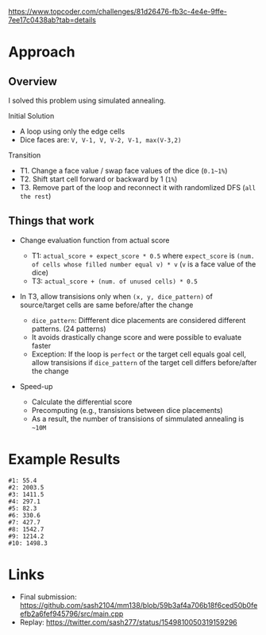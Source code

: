 https://www.topcoder.com/challenges/81d26476-fb3c-4e4e-9ffe-7ee17c0438ab?tab=details


# Approach
## Overview
I solved this problem using simulated annealing.

Initial Solution
- A loop using only the edge cells
- Dice faces are: `V, V-1, V, V-2, V-1, max(V-3,2)`

Transition
- T1. Change a face value / swap face values of the dice (`0.1~1%`)
- T2. Shift start cell forward or backward by 1 (`1%`)
- T3. Remove part of the loop and reconnect it with randomlized DFS (`all the rest`)

## Things that work
- Change evaluation function from actual score
  - T1: `actual_score + expect_score * 0.5` where `expect_score` is  `(num. of cells whose filled number equal v) * v` (`v` is a face value of the dice)
  - T3: `actual_score + (num. of unused cells) * 0.5`

- In T3, allow transisions only when `(x, y, dice_pattern)` of source/target cells are same before/after the change
  - `dice_pattern`: Diffferent dice placements are considered different patterns.  (24 patterns)
  - It avoids drastically change score and were possible to evaluate faster
  - Exception: If the loop is `perfect` or the target cell equals goal cell, allow transisions if `dice_pattern` of the target cell differs before/after the change

- Speed-up
  - Calculate the differential score
  - Precomputing (e.g., transisions between dice placements)
  - As a result, the number of transisions of simmulated annealing is `~10M`

# Example Results
```
#1: 55.4
#2: 2003.5
#3: 1411.5
#4: 297.1
#5: 82.3
#6: 330.6
#7: 427.7
#8: 1542.7
#9: 1214.2
#10: 1498.3
```

# Links
- Final submission: https://github.com/sash2104/mm138/blob/59b3af4a706b18f6ced50b0feefb2a6fef945796/src/main.cpp
- Replay: https://twitter.com/sash277/status/1549810050319159296
